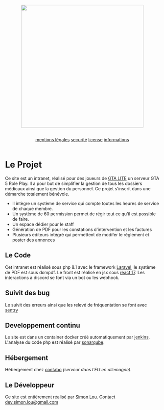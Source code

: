 <p align="center"><a href="https://rescue-panel.simon-lou.com" target="_blank"><img src="https://rescue-panel.simon-lou.com/assets/images/LONG_EMS_BC_2.png" width="400"></a></p>

<br>

<div align="center">
    <a href="CGU.md" width="25%">mentions légales</a>
    <a href="SECURITY.md" width="25%">securité</a>
    <a href="LICENSE.md" width="25%">license</a>
    <a href="README.md" width="25%">informations</a>
</div>

<br>

# Le Projet

Ce site est un intranet, réalisé pour des joueurs de <a href="https://wiki.glife.fr/books/gta-lite">GTA LITE</a> un serveur GTA 5 Role Play. Il a pour but de simplifier la gestion de tous les dossiers médicaux ainsi que la gestion du personnel. Ce projet s'inscrit dans une démarche totalement bénévole.

- Il intègre un système de service qui compte toutes les heures de service de chaque membre.
- Un système de 60 permission permet de régir tout ce qu'il est possible de faire.
- Un espace dédier pour le staff
- Génération de PDF pour les constations d'intervention et les factures
- Plusieurs editeurs intégré qui permettent de modifer le règlement et poster des annonces

## Le Code

Cet intranet est réalisé sous php 8.1 avec le framework [Laravel](https://laravel.com/), le système de PDF est sous dompdf. Le front est réalisé en jsx sous [react 17](https://fr.reactjs.org/). Les interactions à discord se font via un bot ou les webhook. 

## Suivit des bug

Le suivit des erreurs ainsi que les relevé de fréquentation se font avec [sentry](https://sentry.io)

## Developpement continu

Le site est dans un container docker créé automatiquement par [jenkins](https://www.jenkins.io). L'analyse du code php est réalisé par [sonarqube](https://www.sonarqube.org). 

## Hébergement

Hébergement chez [contabo](https://contabo.com) *(serveur dans l'EU en allemagne)*. 

## Le Développeur

Ce site est entièrement réalisé par [Simon Lou](https://simon-lou.com). Contact [dev.simon.lou@gmail.com](mailto:dev.simon.lou@gmail.com)

